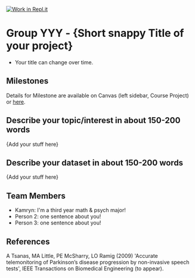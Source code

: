 [![Work in Repl.it](https://classroom.github.com/assets/work-in-replit-14baed9a392b3a25080506f3b7b6d57f295ec2978f6f33ec97e36a161684cbe9.svg)](https://classroom.github.com/online_ide?assignment_repo_id=360982&assignment_repo_type=GroupAssignmentRepo)
# Group YYY - {Short snappy Title of your project}

- Your title can change over time.

## Milestones

Details for Milestone are available on Canvas (left sidebar, Course Project) or [here](https://firas.moosvi.com/courses/data301/project/milestone01.html).

## Describe your topic/interest in about 150-200 words

{Add your stuff here}

## Describe your dataset in about 150-200 words

{Add your stuff here}

## Team Members
- Kamryn: I'm a third year math & psych major!
- Person 2: one sentence about you!
- Person 3: one sentence about you!

## References

A Tsanas, MA Little, PE McSharry, LO Ramig (2009)
'Accurate telemonitoring of Parkinson’s disease progression by non-invasive speech tests',
IEEE Transactions on Biomedical Engineering (to appear).
